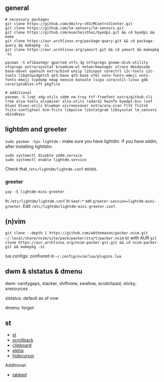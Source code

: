 ## general

```
# necessary packages
git clone https://github.com/dmitry-s93/MControlCenter.git
git clone https://github.com/lm-sensors/lm-sensors.git
git clone https://github.com/euocheisthai/byedpi.git && cd byedpi && make
git clone https://aur.archlinux.org/package-query.git && cd package-query && makepkg -si
git clone https://aur.archlinux.org/yaourt.git && cd yaourt && makepkg -si

pacman -S efibootmgr gparted ntfs-3g ntfsprogs gnome-disk-utility xfsprogs extra/sysstat broadcom-wl networkmanager strace dmidecode base-devel openssh extra/bind unzip libinput corectrl i2c-tools i2c-tools libqt5widgets5 qt5-base qt5-base sfml noto-fonts-emoji noto-fonts-emoji tcpdump nmap neovim konsole lscpu core/util-linux gdb core/iptables-nft pkgfile 

# additional 
pacman -S lxqt xdg-utils sddm nm-tray ttf-freefont extra/github-cli tree alsa-tools alsamixer alsa-utils radare2 hwinfo byedpi-bin lsof bluez bluez-utils blueman xscreensaver extra/arp-scan fltk fcitx5 fcitx-configtool kcm-fcitx libpulse libstatgrab libsysstat lm_sensors xbindkeys

```


## lightdm and greeter

`sudo pacman -Syu lightdm` - make sure you have lightdm. If you have sddm, after installing lighttdm:
```
sudo systemctl disable sddm.service
sudo systemctl enable lightdm.service
```

Check that `/etc/lightdm/lightdm.conf` exists.

### greeter
```
yay -S lightdm-mini-greeter
```

In `/etc/lightdm/lightdm.conf` in `Seat:*` set `greeter-session=lightdm-mini-greeter`. Edit `/etc/lightdm/lightdm-mini-greeter.conf`.


## (n)vim

`git clone --depth 1 https://github.com/wbthomason/packer.nvim.git ~/.local/share/nvim/site/pack/packer/start/packer.nvim` or with AUR `git clone https://aur.archlinux.org/nvim-packer-git.git && cd nvim-packer-git && makepkg -si`

lua configs: confiured in `~/.config/nvim/lua/plugins.lua`

## dwm & slstatus & dmenu 

dwm: vanitygaps, stacker, shiftview, swallow, scratchpad, sticky; xresources

slstatus: default as of now

dmenu: forgot

## st

- [st](https://st.suckless.org/)
- [scrollback](https://st.suckless.org/patches/scrollback/)
- [clipboard](https://st.suckless.org/patches/clipboard/)
- [alpha](https://st.suckless.org/patches/alpha/)
- [hidecursor](https://st.suckless.org/patches/hidecursor/)

Additional:
- [tabbed](https://tools.suckless.org/tabbed/)

